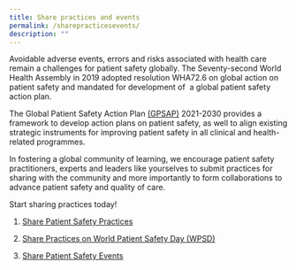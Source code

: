 ```yaml
---
title: Share practices and events
permalink: /sharepracticesevents/
description: ""
---
```

Avoidable adverse events, errors and risks associated with health care remain a challenges for patient safety globally. The Seventy-second World Health Assembly in 2019 adopted resolution WHA72.6 on global action on patient safety and mandated for development of  a global patient safety action plan. 

The Global Patient Safety Action Plan [(GPSAP)](https://www.who.int/teams/integrated-health-services/patient-safety/policy/global-patient-safety-action-plan) 2021-2030 provides a framework to develop action plans on patient safety, as well to align existing strategic instruments for improving patient safety in all clinical and health-related programmes. 

In fostering a global community of learning, we encourage patient safety practitioners, experts and leaders like yourselves to submit practices for sharing with the community and more importantly to form collaborations to advance patient safety and quality of care.

Start sharing practices today!

1. [Share Patient Safety Practices](https://for.sg/gpsap-bestpractices)

3. [Share Practices on World Patient Safety Day (WPSD)](https://for.sg/wpsd-bestpractices)

5. [Share Patient Safety Events](https://for.sg/gkps-event-submission)